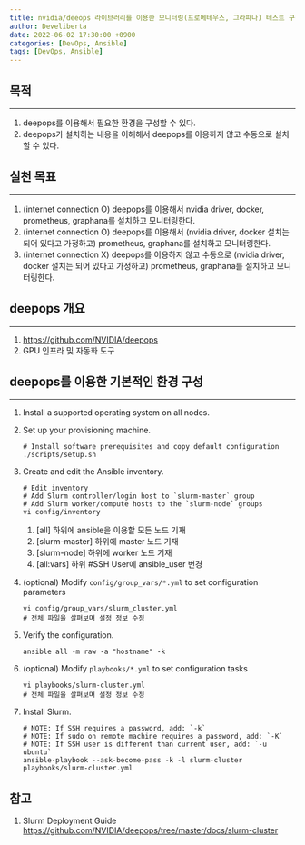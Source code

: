 ```yaml
---
title: nvidia/deeops 라이브러리를 이용한 모니터링(프로메테우스, 그라파나) 테스트 구성
author: Develiberta
date: 2022-06-02 17:30:00 +0900
categories: [DevOps, Ansible]
tags: [DevOps, Ansible]
---
```


## 목적
---
1. deepops를 이용해서 필요한 환경을 구성할 수 있다.
2. deepops가 설치하는 내용을 이해해서 deepops를 이용하지 않고 수동으로 설치할 수 있다.

## 실천 목표
---
1. (internet connection O) deepops를 이용해서 nvidia driver, docker, prometheus, graphana를 설치하고 모니터링한다.
2. (internet connection O) deepops를 이용해서 (nvidia driver, docker 설치는 되어 있다고 가정하고) prometheus, graphana를 설치하고 모니터링한다.
3. (internet connection X) deepops를 이용하지 않고 수동으로 (nvidia driver, docker 설치는 되어 있다고 가정하고) prometheus, graphana를 설치하고 모니터링한다.

## deepops 개요
---
1. https://github.com/NVIDIA/deepops
2. GPU 인프라 및 자동화 도구

## deepops를 이용한 기본적인 환경 구성
---
1. Install a supported operating system on all nodes.

2. Set up your provisioning machine.
	```shell
	# Install software prerequisites and copy default configuration
	./scripts/setup.sh
	```

3. Create and edit the Ansible inventory.
	```shell
	# Edit inventory
	# Add Slurm controller/login host to `slurm-master` group
	# Add Slurm worker/compute hosts to the `slurm-node` groups
	vi config/inventory
	```
	1. [all] 하위에 ansible을 이용할 모든 노드 기재
	2. [slurm-master] 하위에 master 노드 기재
	3. [slurm-node] 하위에 worker 노드 기재
	4. [all:vars] 하위 #SSH User에 ansible_user 변경

4. (optional) Modify `config/group_vars/*.yml` to set configuration parameters
	```shell
	vi config/group_vars/slurm_cluster.yml
	# 전체 파일을 살펴보며 설정 정보 수정
	```

5. Verify the configuration.
	```shell
	ansible all -m raw -a "hostname" -k
	```

6. (optional) Modify `playbooks/*.yml` to set configuration tasks
	```shell
	vi playbooks/slurm-cluster.yml
	# 전체 파일을 살펴보며 설정 정보 수정
	```

7. Install Slurm.
	```shell
	# NOTE: If SSH requires a password, add: `-k`
	# NOTE: If sudo on remote machine requires a password, add: `-K`
	# NOTE: If SSH user is different than current user, add: `-u ubuntu`
	ansible-playbook --ask-become-pass -k -l slurm-cluster playbooks/slurm-cluster.yml
	```

## 참고
1. Slurm Deployment Guide
	https://github.com/NVIDIA/deepops/tree/master/docs/slurm-cluster